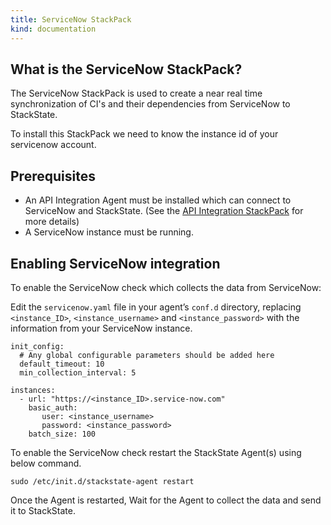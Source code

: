 ```yaml
---
title: ServiceNow StackPack
kind: documentation
---
```

## What is the ServiceNow StackPack?

The ServiceNow StackPack is used to create a near real time synchronization of CI's and their dependencies from ServiceNow to StackState.

To install this StackPack we need to know the instance id of your servicenow account.

## Prerequisites

* An API Integration Agent must be installed which can connect to ServiceNow and StackState. (See the [API Integration StackPack](/integrations/api-integration) for more details)
* A ServiceNow instance must be running.

## Enabling ServiceNow integration

To enable the ServiceNow check which collects the data from ServiceNow:

Edit the `servicenow.yaml` file in your agent’s `conf.d` directory, replacing `<instance_ID>`, `<instance_username>` and `<instance_password>` with the information from your ServiceNow instance.
```
init_config:
  # Any global configurable parameters should be added here
  default_timeout: 10
  min_collection_interval: 5

instances:
  - url: "https://<instance_ID>.service-now.com"
    basic_auth:
       user: <instance_username>
       password: <instance_password>
    batch_size: 100
```

To enable the ServiceNow check restart the StackState Agent(s) using below command.

```
sudo /etc/init.d/stackstate-agent restart
```

Once the Agent is restarted, Wait for the Agent to collect the data and send it to StackState.
